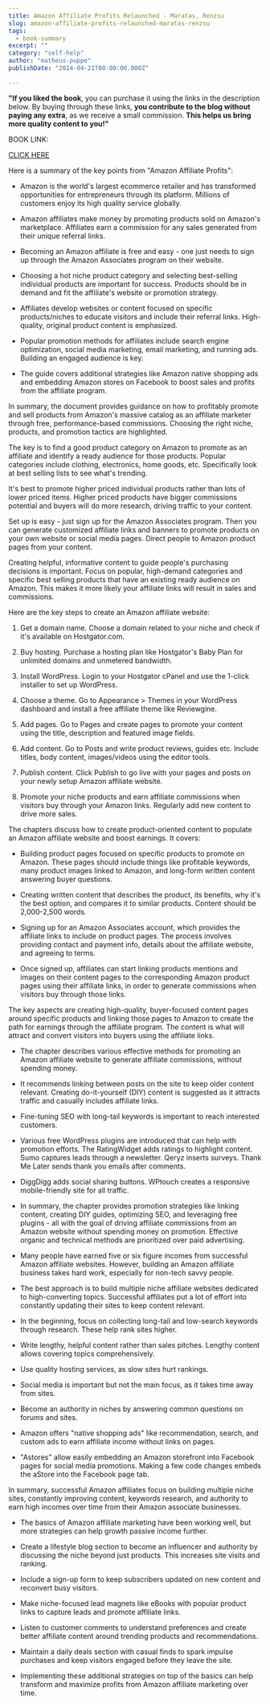 ```yaml
---
title: Amazon Affiliate Profits Relaunched - Maratas, Renzsu
slug: amazon-affiliate-profits-relaunched-maratas-renzsu
tags: 
  - book-summary
excerpt: ""
category: "self-help"
author: "matheus-puppe"
publishDate: "2024-04-21T00:00:00.000Z"

---
```


**"If you liked the book**, you can purchase it using the links in the description below. By buying through these links, **you contribute to the blog without paying any extra**, as we receive a small commission. **This helps us bring more quality content to you!"**


BOOK LINK:

[CLICK HERE](https://www.amazon.com/gp/search?ie=UTF8&tag=matheuspupp0a-20&linkCode=ur2&linkId=4410b525877ab397377c2b5e60711c1a&camp=1789&creative=9325&index=books&keywords=amazon-affiliate-profits-relaunched-maratas-renzsu)



 Here is a summary of the key points from "Amazon Affiliate Profits":

- Amazon is the world's largest ecommerce retailer and has transformed opportunities for entrepreneurs through its platform. Millions of customers enjoy its high quality service globally. 

- Amazon affiliates make money by promoting products sold on Amazon's marketplace. Affiliates earn a commission for any sales generated from their unique referral links. 

- Becoming an Amazon affiliate is free and easy - one just needs to sign up through the Amazon Associates program on their website. 

- Choosing a hot niche product category and selecting best-selling individual products are important for success. Products should be in demand and fit the affiliate's website or promotion strategy.

- Affiliates develop websites or content focused on specific products/niches to educate visitors and include their referral links. High-quality, original product content is emphasized.  

- Popular promotion methods for affiliates include search engine optimization, social media marketing, email marketing, and running ads. Building an engaged audience is key.

- The guide covers additional strategies like Amazon native shopping ads and embedding Amazon stores on Facebook to boost sales and profits from the affiliate program.

In summary, the document provides guidance on how to profitably promote and sell products from Amazon's massive catalog as an affiliate marketer through free, performance-based commissions. Choosing the right niche, products, and promotion tactics are highlighted.

 

The key is to find a good product category on Amazon to promote as an affiliate and identify a ready audience for those products. Popular categories include clothing, electronics, home goods, etc. Specifically look at best selling lists to see what's trending. 

It's best to promote higher priced individual products rather than lots of lower priced items. Higher priced products have bigger commissions potential and buyers will do more research, driving traffic to your content. 

Set up is easy - just sign up for the Amazon Associates program. Then you can generate customized affiliate links and banners to promote products on your own website or social media pages. Direct people to Amazon product pages from your content.

Creating helpful, informative content to guide people's purchasing decisions is important. Focus on popular, high-demand categories and specific best selling products that have an existing ready audience on Amazon. This makes it more likely your affiliate links will result in sales and commissions.

 Here are the key steps to create an Amazon affiliate website:

1. Get a domain name. Choose a domain related to your niche and check if it's available on Hostgator.com. 

2. Buy hosting. Purchase a hosting plan like Hostgator's Baby Plan for unlimited domains and unmetered bandwidth.

3. Install WordPress. Login to your Hostgator cPanel and use the 1-click installer to set up WordPress. 

4. Choose a theme. Go to Appearance > Themes in your WordPress dashboard and install a free affiliate theme like Reviewgine. 

5. Add pages. Go to Pages and create pages to promote your content using the title, description and featured image fields. 

6. Add content. Go to Posts and write product reviews, guides etc. Include titles, body content, images/videos using the editor tools. 

7. Publish content. Click Publish to go live with your pages and posts on your newly setup Amazon affiliate website. 

8. Promote your niche products and earn affiliate commissions when visitors buy through your Amazon links. Regularly add new content to drive more sales.

 

The chapters discuss how to create product-oriented content to populate an Amazon affiliate website and boost earnings. It covers:

- Building product pages focused on specific products to promote on Amazon. These pages should include things like profitable keywords, many product images linked to Amazon, and long-form written content answering buyer questions. 

- Creating written content that describes the product, its benefits, why it's the best option, and compares it to similar products. Content should be 2,000-2,500 words. 

- Signing up for an Amazon Associates account, which provides the affiliate links to include on product pages. The process involves providing contact and payment info, details about the affiliate website, and agreeing to terms.

- Once signed up, affiliates can start linking products mentions and images on their content pages to the corresponding Amazon product pages using their affiliate links, in order to generate commissions when visitors buy through those links. 

The key aspects are creating high-quality, buyer-focused content pages around specific products and linking those pages to Amazon to create the path for earnings through the affiliate program. The content is what will attract and convert visitors into buyers using the affiliate links.

 

- The chapter describes various effective methods for promoting an Amazon affiliate website to generate affiliate commissions, without spending money. 

- It recommends linking between posts on the site to keep older content relevant. Creating do-it-yourself (DIY) content is suggested as it attracts traffic and casually includes affiliate links. 

- Fine-tuning SEO with long-tail keywords is important to reach interested customers. 

- Various free WordPress plugins are introduced that can help with promotion efforts. The RatingWidget adds ratings to highlight content. Sumo captures leads through a newsletter. Qeryz inserts surveys. Thank Me Later sends thank you emails after comments. 

- DiggDigg adds social sharing buttons. WPtouch creates a responsive mobile-friendly site for all traffic. 

- In summary, the chapter provides promotion strategies like linking content, creating DIY guides, optimizing SEO, and leveraging free plugins - all with the goal of driving affiliate commissions from an Amazon website without spending money on promotion. Effective organic and technical methods are prioritized over paid advertising.

 

- Many people have earned five or six figure incomes from successful Amazon affiliate websites. However, building an Amazon affiliate business takes hard work, especially for non-tech savvy people. 

- The best approach is to build multiple niche affiliate websites dedicated to high-converting topics. Successful affiliates put a lot of effort into constantly updating their sites to keep content relevant.

- In the beginning, focus on collecting long-tail and low-search keywords through research. These help rank sites higher. 

- Write lengthy, helpful content rather than sales pitches. Lengthy content allows covering topics comprehensively. 

- Use quality hosting services, as slow sites hurt rankings. 

- Social media is important but not the main focus, as it takes time away from sites. 

- Become an authority in niches by answering common questions on forums and sites.

- Amazon offers "native shopping ads" like recommendation, search, and custom ads to earn affiliate income without links on pages. 

- "Astores" allow easily embedding an Amazon storefront into Facebook pages for social media promotions. Making a few code changes embeds the aStore into the Facebook page tab.

In summary, successful Amazon affiliates focus on building multiple niche sites, constantly improving content, keywords research, and authority to earn high incomes over time from their Amazon associate businesses.

 

- The basics of Amazon affiliate marketing have been working well, but more strategies can help growth passive income further. 

- Create a lifestyle blog section to become an influencer and authority by discussing the niche beyond just products. This increases site visits and ranking. 

- Include a sign-up form to keep subscribers updated on new content and reconvert busy visitors. 

- Make niche-focused lead magnets like eBooks with popular product links to capture leads and promote affiliate links. 

- Listen to customer comments to understand preferences and create better affiliate content around trending products and recommendations. 

- Maintain a daily deals section with casual finds to spark impulse purchases and keep visitors engaged before they leave the site. 

- Implementing these additional strategies on top of the basics can help transform and maximize profits from Amazon affiliate marketing over time.